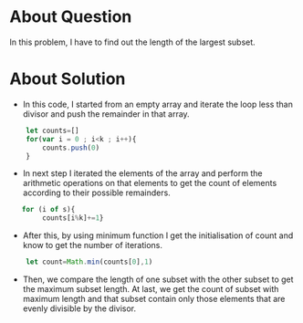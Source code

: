 # About Question
In this problem, I have to find out the length of the largest subset.
# About Solution
- In this code, I started from an empty array and  iterate the loop less than divisor and push the remainder in that array.
```javaScript
    let counts=[]
    for(var i = 0 ; i<k ; i++){
        counts.push(0)
    }
```
- In next step I iterated the elements of the array and perform the arithmetic operations on that elements to get the count of elements according to their possible remainders.
```javaScript
   for (i of s){
        counts[i%k]+=1} 
```
- After this, by using minimum function I get the initialisation of count and know to get the number of iterations.

```javaScript
    let count=Math.min(counts[0],1)
```

- Then, we compare the length of one subset with the other subset to get the maximum subset length. At last, we get the count of subset with maximum length and that subset contain only those elements that are evenly divisible by the divisor.

